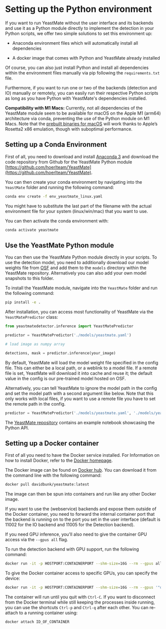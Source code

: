 # Setting up the Python environment

If you want to run YeastMate without the user interface and its backends and use it as a Python module directly to implement the detection in your Python scripts, we offer two simple solutions to set this environment up: 

* Anaconda environment files which will automatically install all dependencies

* A docker image that comes with Python and YeastMate already installed

Of course, you can also just install Python and install all dependencies within the environment files manually via pip following the ```requirements.txt``` file.

Furthermore, if you want to run one or two of the backends (detection and IO) manually or remotely, you can easily run their respective Python scripts as long as you have Python with YeastMate's dependencies installed.

**Compatibility with M1 Macs:** Currently, not all dependencies of the YeastMate module seem to be available for macOS on the Apple M1 (arm64) architecture via conda, preventing the use of the Python module on M1 Macs. Note that the [prebuilt binaries for macOS](./gui.md) will work thanks to Apple’s Rosetta2 x86 emulation, though with suboptimal performance. 

## Setting up a Conda Environment

First of all, you need to download and install [Anaconda 3](https://www.anaconda.com/products/individual) and download the code repository from Github for the YeastMate Python module [https://github.com/hoerlteam/YeastMate](https://github.com/hoerlteam/YeastMate).

You can then create your conda environment by navigating into the ```YeastMate``` folder and running the following command:

``` bash
conda env create -f env_yeastmate_linux.yaml
```

You might have to substitute the last part of the filename with the actual environment file for your system (linux/win/mac) that you want to use. 

You can then activate the conda environment with:

``` bash
conda activate yeastmate
```

## Use the YeastMate Python module

You can then use the YeastMate Python module directly in your scripts. To use the detection model, you need to additionally download our model weights file from [OSF](https://osf.io/287fr/?view_only=99d1fddb563b4253957f226c19c4113f) and add them to the `models` directory within the YeastMate repository. Alternatively you can also add your own model snapshots to this folder.

To install the YeastMate module, navigate into the ```YeastMate``` folder and run the following command:

``` bash
pip install -e .
```

After installation, you can access most functionality of YeastMate via the ```YeastMatePredictor``` class:

```python
from yeastmatedetector.inference import YeastMatePredictor

predictor = YeastMatePredictor('./models/yeastmate.yaml')

# load image as numpy array

detections, mask = predictor.inference(your_image)
```

By default, YeastMate will load the model weight file specified in the config file. This can either be a local path, or a weblink to a model file. If a remote file is set, YeastMate will download it into cache and reuse it; the default value in the config is our pre-trained model hosted on OSF.

Alternatively, you can tell YeastMate to ignore the model path in the config and set the model path with a second argument like below. Note that this only works with local files, if you want to use a remote file you have to set the remote path in the config.

```python
predictor = YeastMatePredictor('./models/yeastmate.yaml', './models/yeastmate_weights.pth')
```

The [YeastMate repository](https://github.com/hoerlteam/YeastMate) contains an example notebook showcasing the Python API.

## Setting up a Docker container

First of all you need to have the Docker service installed. For Information on how to install Docker, refer to the [Docker homepage](https://docker.com).

The Docker image can be found on [Docker hub](https://hub.docker.com/davidbunk/YeastMate). You can download it from the command line with the following command:

``` bash
docker pull davidbunk/yeastmate:latest
```

The image can then be spun into containers and run like any other Docker image. 

If you want to use the (webservice) backends and expose them outside of the Docker container, you need to forward the internal container port that the backend is running on to the port you set in the user interface (default is 11002 for the IO backend and 11005 for the Detection backend).  

If you need GPU inference, you'll also need to give the container GPU access via the ```--gpus all``` flag. 

To run the detection backend with GPU support, run the following command:

``` bash
docker run -it -p HOSTPORT:CONTAINERPORT --shm-size=16G --rm --gpus all davidbunk/yeastmate:latest
```

To give the Docker container access to specific GPUs, you can specify the device:

``` bash
docker run -it -p HOSTPORT:CONTAINERPORT --shm-size=16G --rm --gpus '"device=0"' davidbunk/yeastmate:latest
```

The container will run until you quit with ```Ctrl-C```. If you want to disconnect from the Docker terminal while still keeping the processes inside running, you can use the shortcuts ```Ctrl-p``` and ```Ctrl-q``` after each other. You can re-attach to a running container using:

``` bash
docker attach ID_OF_CONTAINER
```
